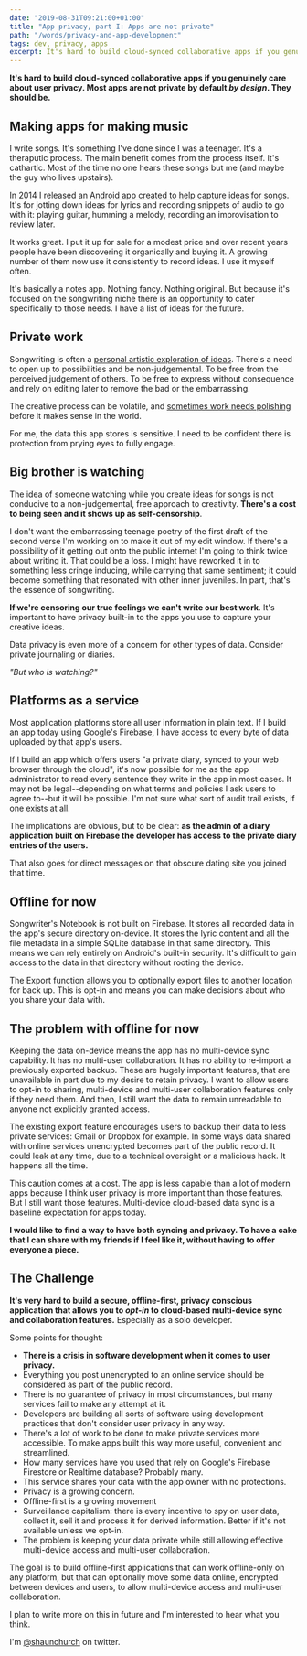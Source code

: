 ```yaml
---
date: "2019-08-31T09:21:00+01:00"
title: "App privacy, part I: Apps are not private"
path: "/words/privacy-and-app-development"
tags: dev, privacy, apps
excerpt: It's hard to build cloud-synced collaborative apps if you genuinely care about user privacy. Most apps are not private by default by design. They should be.
---
```


**It's hard to build cloud-synced collaborative apps if you genuinely care about user privacy. Most apps are not private by default _by design_. They should be.**

## Making apps for making music

I write songs. It's something I've done since I was a teenager. It's a theraputic process. The main benefit comes from the process itself. It's cathartic. Most of the time no one hears these songs but me (and maybe the guy who lives upstairs).

In 2014 I released an [Android app created to help capture ideas for songs](https://play.google.com/store/apps/details?id=com.shaunchurch.songwriter.app). It's for jotting down ideas for lyrics and recording snippets of audio to go with it: playing guitar, humming a melody, recording an improvisation to review later.

It works great. I put it up for sale for a modest price and over recent years people have been discovering it organically and buying it. A growing number of them now use it consistently to record ideas. I use it myself often.

It's basically a notes app. Nothing fancy. Nothing original. But because it's focused on the songwriting niche there is an opportunity to cater specifically to those needs. I have a list of ideas for the future.

## Private work

Songwriting is often a [personal artistic exploration of ideas](https://www.brainpickings.org/2014/09/22/joni-mitchell-in-her-own-words-malka-marom). There's a need to open up to possibilities and be non-judgemental. To be free from the perceived judgement of others. To be free to express without consequence and rely on editing later to remove the bad or the embarrassing.

The creative process can be volatile, and [sometimes work needs polishing](https://www.brainpickings.org/2014/07/15/leonard-cohen-paul-zollo-creativity/) before it makes sense in the world.

For me, the data this app stores is sensitive. I need to be confident there is protection from prying eyes to fully engage.

## Big brother is watching

The idea of someone watching while you create ideas for songs is not conducive to a non-judgemental, free approach to creativity. **There's a cost to being seen and it shows up as self-censorship**.

I don't want the embarrassing teenage poetry of the first draft of the second verse I'm working on to make it out of my edit window. If there's a possibility of it getting out onto the public internet I'm going to think twice about writing it. That could be a loss. I might have reworked it in to something less cringe inducing, while carrying that same sentiment; it could become something that resonated with other inner juveniles. In part, that's the essence of songwriting.

**If we're censoring our true feelings we can't write our best work**. It's important to have privacy built-in to the apps you use to capture your creative ideas.

Data privacy is even more of a concern for other types of data. Consider private journaling or diaries.

_"But who is watching?"_

## Platforms as a service

Most application platforms store all user information in plain text. If I build an app today using Google's Firebase, I have access to every byte of data uploaded by that app's users.

If I build an app which offers users "a private diary, synced to your web browser through the cloud", it's now possible for me as the app administrator to read every sentence they write in the app in most cases. It may not be legal--depending on what terms and policies I ask users to agree to--but it will be possible. I'm not sure what sort of audit trail exists, if one exists at all.

The implications are obvious, but to be clear: **as the admin of a diary application built on Firebase the developer has access to the private diary entries of the users.**

That also goes for direct messages on that obscure dating site you joined that time.

## Offline for now

Songwriter's Notebook is not built on Firebase. It stores all recorded data in the app's secure directory on-device. It stores the lyric content and all the file metadata in a simple SQLite database in that same directory. This means we can rely entirely on Android's built-in security. It's difficult to gain access to the data in that directory without rooting the device.

The Export function allows you to optionally export files to another location for back up. This is opt-in and means you can make decisions about who you share your data with.

## The problem with offline for now

Keeping the data on-device means the app has no multi-device sync capability. It has no multi-user collaboration. It has no ability to re-import a previously exported backup. These are hugely important features, that are unavailable in part due to my desire to retain privacy. I want to allow users to opt-in to sharing, multi-device and multi-user collaboration features only if they need them. And then, I still want the data to remain unreadable to anyone not explicitly granted access.

The existing export feature encourages users to backup their data to less private services: Gmail or Dropbox for example. In some ways data shared with online services unencrypted becomes part of the public record. It could leak at any time, due to a technical oversight or a malicious hack. It happens all the time.

This caution comes at a cost. The app is less capable than a lot of modern apps because I think user privacy is more important than those features. But I still want those features. Multi-device cloud-based data sync is a baseline expectation for apps today.

**I would like to find a way to have both syncing and privacy. To have a cake that I can share with my friends if I feel like it, without having to offer everyone a piece.**

## The Challenge

**It's very hard to build a secure, offline-first, privacy conscious application that allows you to _opt-in_ to cloud-based multi-device sync and collaboration features.** Especially as a solo developer.

Some points for thought:

- **There is a crisis in software development when it comes to user privacy.**
- Everything you post unencrypted to an online service should be considered as part of the public record.
- There is no guarantee of privacy in most circumstances, but many services fail to make any attempt at it.
- Developers are building all sorts of software using development practices that don't consider user privacy in any way.
- There's a lot of work to be done to make private services more accessible. To make apps built this way more useful, convenient and streamlined.
- How many services have you used that rely on Google's Firebase Firestore or Realtime database? Probably many.
- This service shares your data with the app owner with no protections.
- Privacy is a growing concern.
- Offline-first is a growing movement
- Surveillance capitalism: there is every incentive to spy on user data, collect it, sell it and process it for derived information. Better if it's not available unless we opt-in.
- The problem is keeping your data private while still allowing effective multi-device access and multi-user collaboration.

The goal is to build offline-first applications that can work offline-only on any platform, but that can optionally move some data online, encrypted between devices and users, to allow multi-device access and multi-user collaboration.

I plan to write more on this in future and I'm interested to hear what you think.

I'm [@shaunchurch](https://twitter.com/shaunchurch) on twitter.

<!-- ## On CRDTs

CRDTs - resolvable in any order to the same end result, given a bias, and recorded history of all changes - it should be possible to build apps that default to local on-device storage, encrypt any data on-device before sharing, and each device would be capable of reconciling the updates to the same end result after decrypting the data. There could be a dumb sync server that handles up-time requirements, but otherwise it could operate peer-to-peer. -->

<!-- ## I'm going to get involved in this movement.

Songwriter's Notebook is right at the apex of the privacy / app development / offline-first debate. I've been struggling with this for about 4 years. Trying to find ways to build this app that keeps user privacy as a first class citizen, while enabling all the modern features we expect from using apps like google docs for years.

The problem is keeping your data private while still allowing effective collaboration.

There's a lot of work to be done in this area. There might even be libraries to build. There may be a startup in it

There's something here for sure. Offline first is a growing movement. Privacy consciousness is a growing movement. Songwriter's Notebook is a great example of why this matters, beyond just protecting your shopping lists.

this is about empowering everyone with technmology that allows them access to the benefits of the modern technological marvel without giving up their fundamental right to privacy, freedom of ideas, artistic expression, while it hurts no one else.

There's a lot to digest here. -->
